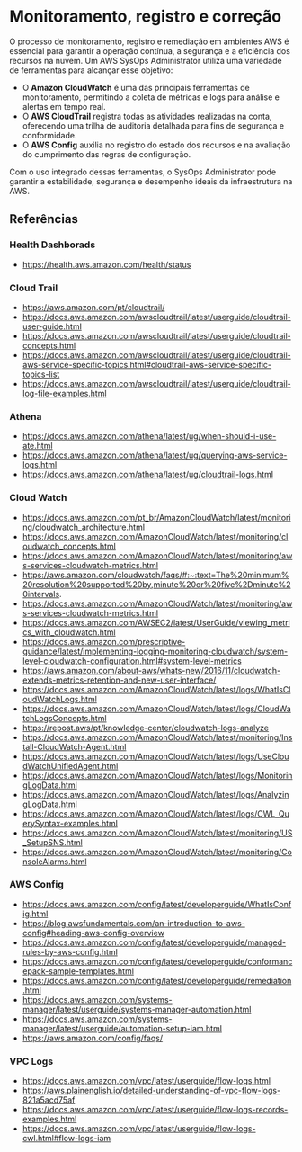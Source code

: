 # Monitoramento, registro e correção

O processo de monitoramento, registro e remediação em ambientes AWS é essencial para garantir a operação contínua, a segurança e a eficiência dos recursos na nuvem. Um AWS SysOps Administrator utiliza uma variedade de ferramentas para alcançar esse objetivo:

- O **Amazon CloudWatch** é uma das principais ferramentas de monitoramento, permitindo a coleta de métricas e logs para análise e alertas em tempo real.
- O **AWS CloudTrail** registra todas as atividades realizadas na conta, oferecendo uma trilha de auditoria detalhada para fins de segurança e conformidade.
- O **AWS Config** auxilia no registro do estado dos recursos e na avaliação do cumprimento das regras de configuração.

Com o uso integrado dessas ferramentas, o SysOps Administrator pode garantir a estabilidade, segurança e desempenho ideais da infraestrutura na AWS.

## Referências

### Health Dashborads

- https://health.aws.amazon.com/health/status

### Cloud Trail

- https://aws.amazon.com/pt/cloudtrail/
- https://docs.aws.amazon.com/awscloudtrail/latest/userguide/cloudtrail-user-guide.html
- https://docs.aws.amazon.com/awscloudtrail/latest/userguide/cloudtrail-concepts.html
- https://docs.aws.amazon.com/awscloudtrail/latest/userguide/cloudtrail-aws-service-specific-topics.html#cloudtrail-aws-service-specific-topics-list
- https://docs.aws.amazon.com/awscloudtrail/latest/userguide/cloudtrail-log-file-examples.html

### Athena

- https://docs.aws.amazon.com/athena/latest/ug/when-should-i-use-ate.html
- https://docs.aws.amazon.com/athena/latest/ug/querying-aws-service-logs.html
- https://docs.aws.amazon.com/athena/latest/ug/cloudtrail-logs.html

### Cloud Watch

- https://docs.aws.amazon.com/pt_br/AmazonCloudWatch/latest/monitoring/cloudwatch_architecture.html
- https://docs.aws.amazon.com/AmazonCloudWatch/latest/monitoring/cloudwatch_concepts.html
- https://docs.aws.amazon.com/AmazonCloudWatch/latest/monitoring/aws-services-cloudwatch-metrics.html
- https://aws.amazon.com/cloudwatch/faqs/#:~:text=The%20minimum%20resolution%20supported%20by,minute%20or%20five%2Dminute%20intervals.
- https://docs.aws.amazon.com/AmazonCloudWatch/latest/monitoring/aws-services-cloudwatch-metrics.html
- https://docs.aws.amazon.com/AWSEC2/latest/UserGuide/viewing_metrics_with_cloudwatch.html
- https://docs.aws.amazon.com/prescriptive-guidance/latest/implementing-logging-monitoring-cloudwatch/system-level-cloudwatch-configuration.html#system-level-metrics
- https://aws.amazon.com/about-aws/whats-new/2016/11/cloudwatch-extends-metrics-retention-and-new-user-interface/
- https://docs.aws.amazon.com/AmazonCloudWatch/latest/logs/WhatIsCloudWatchLogs.html
- https://docs.aws.amazon.com/AmazonCloudWatch/latest/logs/CloudWatchLogsConcepts.html
- https://repost.aws/pt/knowledge-center/cloudwatch-logs-analyze
- https://docs.aws.amazon.com/AmazonCloudWatch/latest/monitoring/Install-CloudWatch-Agent.html
- https://docs.aws.amazon.com/AmazonCloudWatch/latest/logs/UseCloudWatchUnifiedAgent.html
- https://docs.aws.amazon.com/AmazonCloudWatch/latest/logs/MonitoringLogData.html
- https://docs.aws.amazon.com/AmazonCloudWatch/latest/logs/AnalyzingLogData.html
- https://docs.aws.amazon.com/AmazonCloudWatch/latest/logs/CWL_QuerySyntax-examples.html
- https://docs.aws.amazon.com/AmazonCloudWatch/latest/monitoring/US_SetupSNS.html
- https://docs.aws.amazon.com/AmazonCloudWatch/latest/monitoring/ConsoleAlarms.html

### AWS Config

- https://docs.aws.amazon.com/config/latest/developerguide/WhatIsConfig.html
- https://blog.awsfundamentals.com/an-introduction-to-aws-config#heading-aws-config-overview
- https://docs.aws.amazon.com/config/latest/developerguide/managed-rules-by-aws-config.html
- https://docs.aws.amazon.com/config/latest/developerguide/conformancepack-sample-templates.html
- https://docs.aws.amazon.com/config/latest/developerguide/remediation.html
- https://docs.aws.amazon.com/systems-manager/latest/userguide/systems-manager-automation.html
- https://docs.aws.amazon.com/systems-manager/latest/userguide/automation-setup-iam.html
- https://aws.amazon.com/config/faqs/

### VPC Logs

- https://docs.aws.amazon.com/vpc/latest/userguide/flow-logs.html
- https://aws.plainenglish.io/detailed-understanding-of-vpc-flow-logs-821a5acd75af
- https://docs.aws.amazon.com/vpc/latest/userguide/flow-logs-records-examples.html
- https://docs.aws.amazon.com/vpc/latest/userguide/flow-logs-cwl.html#flow-logs-iam
